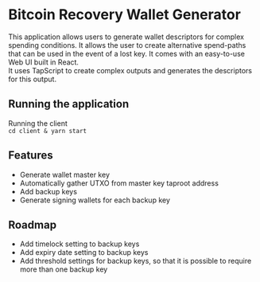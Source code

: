 # Bitcoin Recovery Wallet Generator

This application allows users to generate wallet descriptors for complex spending conditions. It allows the user to create alternative spend-paths that can be used in the event of a lost key. It comes with an easy-to-use Web UI built in React.  
It uses TapScript to create complex outputs and generates the descriptors for this output.

## Running the application

Running the client  
`cd client & yarn start`

## Features

- Generate wallet master key
- Automatically gather UTXO from master key taproot address
- Add backup keys
- Generate signing wallets for each backup key

## Roadmap

- Add timelock setting to backup keys
- Add expiry date setting to backup keys
- Add threshold settings for backup keys, so that it is possible to require more than one backup key
